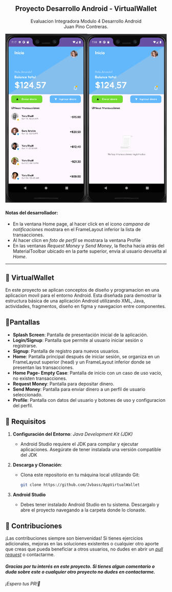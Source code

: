 <div align="center">
  <br>
    <h2><strong>Proyecto Desarrollo Android - VirtualWallet</strong> </br>  </h2>
    <span>Evaluacion Integradora Modulo 4 Desarrollo Android</span><br>
    <span>Juan Pino Contreras.</span>
  <br>
</div>

![Pantallas App Virtual Wallet](./PantallasApp.png)

#### Notas del desarrollador:
- En la ventana Home page, al hacer click en el icono _campana de notificaciones_ mostrara en el FrameLayout inferior la lista de transacciones.
- Al hacer clicn en _foto de perfil_ se mostrara la ventana Profile
- En las ventanas _Request Money_ y _Send Money_, la flecha hacia atrás del MaterialToolbar ubicado en la parte superior, envia al usuario devuelta al _Home_.
****
## 💸 VirtualWallet

En este proyecto se aplican conceptos de diseño y programacion en una aplicacion movil para el entorno Android. Esta diseñada para demostrar la estructura básica de una aplicación Android utilizando XML, Java, actividades, fragmentos, diseño en figma y navegacion entre componentes. 


## 📲Pantallas

  - **Splash Screen**: Pantalla de presentación inicial de la aplicación.
  - **Login/Signup**: Pantalla que permite al usuario iniciar sesión o registrarse.
  - **Signup**: Pantalla de registro para nuevos usuarios.
  - **Home**: Pantalla principal después de iniciar sesión, se organiza en un FrameLayout superior (head) y un FrameLayout inferior donde se presentan las transacciones.
  - **Home Page- Empty Case**: Pantalla de inicio con un caso de uso vacío, no existen transacciones.
  - **Request Money**: Pantalla para depositar dinero.
  - **Send Money**: Pantalla para enviar dinero a un perfil de usuario seleccionado.
  - **Profile**: Pantalla con datos del usuario y botones de uso y configuracion del perfil.




## 🔩 Requisitos

1. **Configuración del Entorno**:
   *Java Development Kit (JDK)*
    - Android Studio requiere el JDK para compilar y ejecutar aplicaciones. Asegúrate de tener instalada una versión compatible del JDK

2. **Descarga y Clonación**:
   - Clona este repositorio en tu máquina local utilizando Git:
     ```bash
     git clone https://github.com/Jvbass/AppVirtualWallet
     ```
3. **Android Studio**
    - Debes tener instalado Android Studio en tu sistema. Descargalo y abre el proyecto navegando a la carpeta donde lo clonaste.
## 🤝 Contribuciones

¡Las contribuciones siempre son bienvenidas! Si tienes ejercicios adicionales, mejoras en las soluciones existentes o cualquier otro aporte que creas que pueda beneficiar a otros usuarios, no dudes en abrir un [_pull request_](https://github.com/Jvbass/AppVirtualWallet/pulls) o contactarme.

#### _Gracias por tu interés en este proyecto. Si tienes algun comentario o duda sobre este o cualquier otro proyecto no dudes en contactarme._
###### ¡Espero tus _PR_!👋
